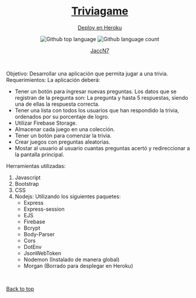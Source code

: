 <div align="center" id="top"> 

  &#xa0;

</div>

<a href="https://proyectonode-triviagame.herokuapp.com/"><h1 align="center">Triviagame</h1></a>
<a href="https://proyectonode-triviagame.herokuapp.com/"><p align="center"> Deploy en Heroku </p></a>

<p align="center">
  <img alt="Github top language" src="https://img.shields.io/github/languages/top/JaccN7/triviagame?color=56BEB8">
  <img alt="Github language count" src="https://img.shields.io/github/languages/count/JaccN7/triviagame?color=56BEB8">
</p>
<p align="center">
  <a href="https://github.com/JaccN7" target="_blank">JaccN7</a>
</p>

<br>


Objetivo: Desarrollar una aplicación que permita jugar a una trivia.
Requerimientos:
La aplicación deberá: 
-	Tener un botón para ingresar nuevas preguntas. Los datos que se registran de la pregunta son: La pregunta y hasta 5 respuestas, siendo una de ellas la respuesta correcta.
-	Tener una lista con todos los usuarios que han respondido la trivia, ordenados por su porcentaje de logro.
-	Utilizar Firebase Storage.
-	Almacenar cada juego en una colección.
-	Tener un botón para comenzar la trivia.
-	Crear juegos con preguntas aleatorias.
-	Mostar al usuario al usuario cuantas preguntas acertó y redireccionar a la pantalla principal.  

Herramientas utilizadas: 
1.	Javascript
2.	Bootstrap
3.	CSS
4.	Nodejs: Utilizando los siguientes paquetes:
      -	Express
      -	Express-session
      -	EJS
      -	Firebase
      -	Bcrypt
      -	Body-Parser
      -	Cors
      -	DotEnv
      -	JsonWebToken
      -	Nodemon (Instalado de manera global)
      -	Morgan (Borrado para desplegar en Heroku)

&#xa0;

<a href="#top">Back to top</a>
